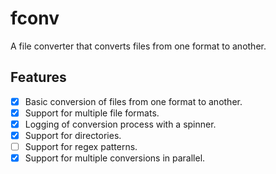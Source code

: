 # fconv

A file converter that converts files from one format to another.

## Features

- [x] Basic conversion of files from one format to another.
- [x] Support for multiple file formats.
- [x] Logging of conversion process with a spinner.
- [x] Support for directories.
- [ ] Support for regex patterns.
- [x] Support for multiple conversions in parallel.
